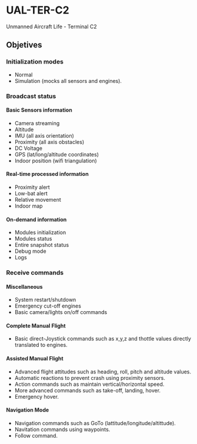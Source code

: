 # UAL-TER-C2
Unmanned Aircraft Life - Terminal C2

## Objetives 

### Initialization modes
+ Normal
+ Simulation (mocks all sensors and engines).

### Broadcast status
#### Basic Sensors information
+ Camera streaming
+ Altitude
+ IMU (all axis orientation)
+ Proximity (all axis obstacles)
+ DC Voltage
+ GPS (lat/long/altitude coordinates)
+ Indoor position (wifi triangulation)

#### Real-time processed information
+ Proximity alert
+ Low-bat alert
+ Relative movement
+ Indoor map

#### On-demand information
+ Modules initialization
+ Modules status
+ Entire snapshot status
+ Debug mode
+ Logs

### Receive commands
#### Miscellaneous
+ System restart/shutdown
+ Emergency cut-off engines
+ Basic camera/lights on/off commands

#### Complete Manual Flight
+ Basic direct-Joystick commands such as x,y,z and thottle values directly translated to engines.

#### Assisted Manual Flight
+ Advanced flight attitudes such as heading, roll, pitch and altitude values.
+ Automatic reactions to prevent crash using proximity sensors.
+ Action commands such as maintain vertical/horizontal speed.
+ More advanced commands such as take-off, landing, hover.
+ Emergency hover.
 
#### Navigation Mode
+ Navigation commands such as GoTo (lattitude/longitude/altittude).
+ Navitation commands using waypoints.
+ Follow command.
